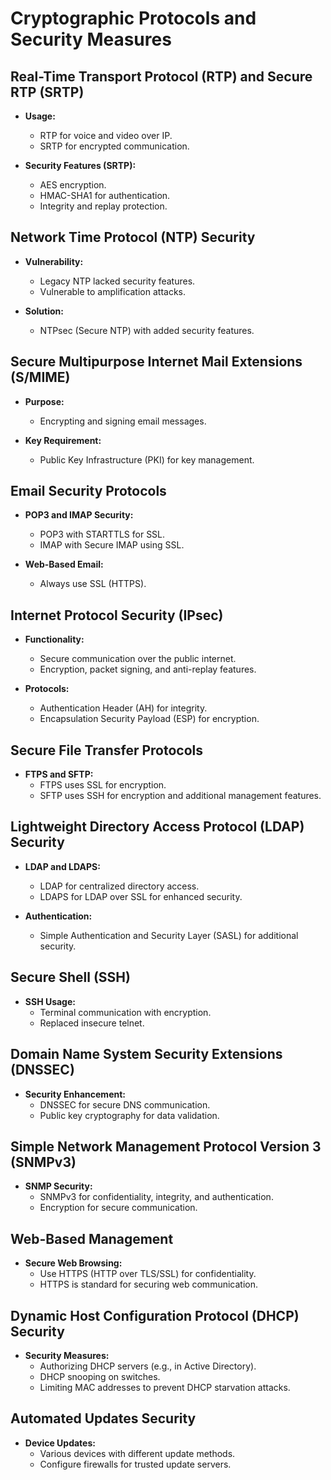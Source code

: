 # Cryptographic Protocols and Security Measures

## Real-Time Transport Protocol (RTP) and Secure RTP (SRTP)

- **Usage:**
    - RTP for voice and video over IP.
    - SRTP for encrypted communication.

- **Security Features (SRTP):**
    - AES encryption.
    - HMAC-SHA1 for authentication.
    - Integrity and replay protection.

## Network Time Protocol (NTP) Security

- **Vulnerability:**
    - Legacy NTP lacked security features.
    - Vulnerable to amplification attacks.

- **Solution:**
    - NTPsec (Secure NTP) with added security features.

## Secure Multipurpose Internet Mail Extensions (S/MIME)

- **Purpose:**
    - Encrypting and signing email messages.

- **Key Requirement:**
    - Public Key Infrastructure (PKI) for key management.

## Email Security Protocols

- **POP3 and IMAP Security:**
    - POP3 with STARTTLS for SSL.
    - IMAP with Secure IMAP using SSL.

- **Web-Based Email:**
    - Always use SSL (HTTPS).

## Internet Protocol Security (IPsec)

- **Functionality:**
    - Secure communication over the public internet.
    - Encryption, packet signing, and anti-replay features.

- **Protocols:**
    - Authentication Header (AH) for integrity.
    - Encapsulation Security Payload (ESP) for encryption.

## Secure File Transfer Protocols

- **FTPS and SFTP:**
    - FTPS uses SSL for encryption.
    - SFTP uses SSH for encryption and additional management features.

## Lightweight Directory Access Protocol (LDAP) Security

- **LDAP and LDAPS:**
    - LDAP for centralized directory access.
    - LDAPS for LDAP over SSL for enhanced security.

- **Authentication:**
    - Simple Authentication and Security Layer (SASL) for additional security.

## Secure Shell (SSH)

- **SSH Usage:**
    - Terminal communication with encryption.
    - Replaced insecure telnet.

## Domain Name System Security Extensions (DNSSEC)

- **Security Enhancement:**
    - DNSSEC for secure DNS communication.
    - Public key cryptography for data validation.

## Simple Network Management Protocol Version 3 (SNMPv3)

- **SNMP Security:**
    - SNMPv3 for confidentiality, integrity, and authentication.
    - Encryption for secure communication.

## Web-Based Management

- **Secure Web Browsing:**
    - Use HTTPS (HTTP over TLS/SSL) for confidentiality.
    - HTTPS is standard for securing web communication.

## Dynamic Host Configuration Protocol (DHCP) Security

- **Security Measures:**
    - Authorizing DHCP servers (e.g., in Active Directory).
    - DHCP snooping on switches.
    - Limiting MAC addresses to prevent DHCP starvation attacks.

## Automated Updates Security

- **Device Updates:**
    - Various devices with different update methods.
    - Configure firewalls for trusted update servers.


